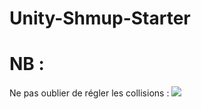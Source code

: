 # Unity-Shmup-Starter

# NB :
Ne pas oublier de régler les collisions :
![](https://i.imgur.com/MxERrAr.png)
